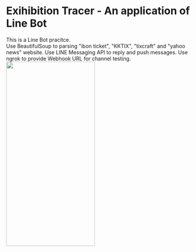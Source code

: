 # Exihibition Tracer - An application of Line Bot
This is a Line Bot pracitce.  
Use BeautifulSoup to parsing "ibon ticket", "KKTIX", "tixcraft" and "yahoo news" website.
Use LINE Messaging API to reply and push messages.
Use ngrok to provide Webhook URL for channel testing.
<img src="https://github.com/CelineLee0328/Exihibition-Tracer-Line-Bot/blob/main/S__37797896.jpg" style=" width:240px ; height:500px "  >
